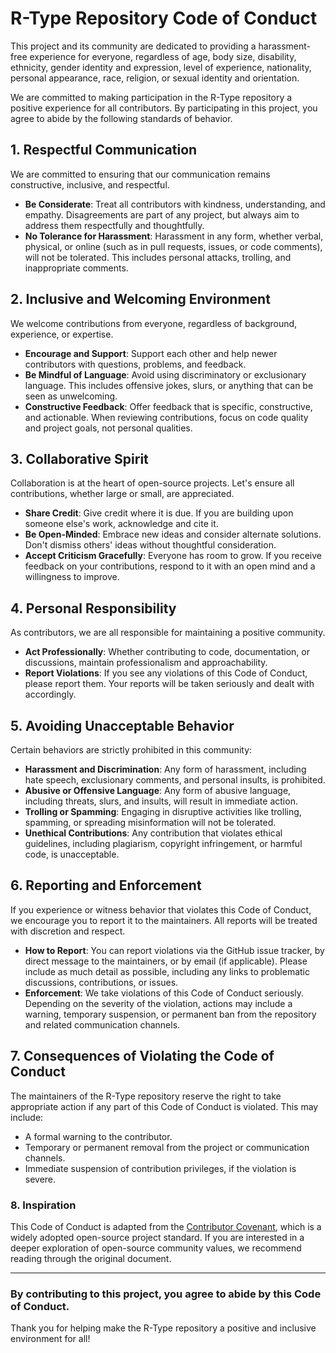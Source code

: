 # **R-Type Repository Code of Conduct**

This project and its community are dedicated to providing a harassment-free experience for everyone, regardless of age, body size, disability, ethnicity, gender identity and expression, level of experience, nationality, personal appearance, race, religion, or sexual identity and orientation.

We are committed to making participation in the R-Type repository a positive experience for all contributors. By participating in this project, you agree to abide by the following standards of behavior.

## 1. **Respectful Communication**

We are committed to ensuring that our communication remains constructive, inclusive, and respectful.

- **Be Considerate**: Treat all contributors with kindness, understanding, and empathy. Disagreements are part of any project, but always aim to address them respectfully and thoughtfully.
- **No Tolerance for Harassment**: Harassment in any form, whether verbal, physical, or online (such as in pull requests, issues, or code comments), will not be tolerated. This includes personal attacks, trolling, and inappropriate comments.

## 2. **Inclusive and Welcoming Environment**

We welcome contributions from everyone, regardless of background, experience, or expertise.

- **Encourage and Support**: Support each other and help newer contributors with questions, problems, and feedback.
- **Be Mindful of Language**: Avoid using discriminatory or exclusionary language. This includes offensive jokes, slurs, or anything that can be seen as unwelcoming.
- **Constructive Feedback**: Offer feedback that is specific, constructive, and actionable. When reviewing contributions, focus on code quality and project goals, not personal qualities.

## 3. **Collaborative Spirit**

Collaboration is at the heart of open-source projects. Let's ensure all contributions, whether large or small, are appreciated.

- **Share Credit**: Give credit where it is due. If you are building upon someone else's work, acknowledge and cite it.
- **Be Open-Minded**: Embrace new ideas and consider alternate solutions. Don't dismiss others' ideas without thoughtful consideration.
- **Accept Criticism Gracefully**: Everyone has room to grow. If you receive feedback on your contributions, respond to it with an open mind and a willingness to improve.

## 4. **Personal Responsibility**

As contributors, we are all responsible for maintaining a positive community.

- **Act Professionally**: Whether contributing to code, documentation, or discussions, maintain professionalism and approachability.
- **Report Violations**: If you see any violations of this Code of Conduct, please report them. Your reports will be taken seriously and dealt with accordingly.

## 5. **Avoiding Unacceptable Behavior**

Certain behaviors are strictly prohibited in this community:

- **Harassment and Discrimination**: Any form of harassment, including hate speech, exclusionary comments, and personal insults, is prohibited.
- **Abusive or Offensive Language**: Any form of abusive language, including threats, slurs, and insults, will result in immediate action.
- **Trolling or Spamming**: Engaging in disruptive activities like trolling, spamming, or spreading misinformation will not be tolerated.
- **Unethical Contributions**: Any contribution that violates ethical guidelines, including plagiarism, copyright infringement, or harmful code, is unacceptable.

## 6. **Reporting and Enforcement**

If you experience or witness behavior that violates this Code of Conduct, we encourage you to report it to the maintainers. All reports will be treated with discretion and respect.

- **How to Report**: You can report violations via the GitHub issue tracker, by direct message to the maintainers, or by email (if applicable). Please include as much detail as possible, including any links to problematic discussions, contributions, or issues.
- **Enforcement**: We take violations of this Code of Conduct seriously. Depending on the severity of the violation, actions may include a warning, temporary suspension, or permanent ban from the repository and related communication channels.

## 7. **Consequences of Violating the Code of Conduct**

The maintainers of the R-Type repository reserve the right to take appropriate action if any part of this Code of Conduct is violated. This may include:

- A formal warning to the contributor.
- Temporary or permanent removal from the project or communication channels.
- Immediate suspension of contribution privileges, if the violation is severe.

### 8. **Inspiration**

This Code of Conduct is adapted from the [Contributor Covenant](https://www.contributor-covenant.org/), which is a widely adopted open-source project standard. If you are interested in a deeper exploration of open-source community values, we recommend reading through the original document.

---

### **By contributing to this project, you agree to abide by this Code of Conduct.**

Thank you for helping make the R-Type repository a positive and inclusive environment for all!
